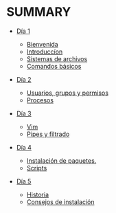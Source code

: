# SUMMARY

- [Día 1]()
    - [Bienvenida](./dia_1/00_bienvenida.md)
    - [Introduccíon](./dia_1/01_introducción.md)
    - [Sistemas de archivos](./dia_1/02_sistemas_archivos.md)
    - [Comandos básicos](./dia_1/03_comandos_basicos.md)

- [Día 2]()
    - [Usuarios, grupos y permisos](./dia_2/05_usuarios_permisos.md)
    - [Procesos ](./dia_2/06_procesos.md)

- [Día 3]()
    - [Vim](./dia_3/04_vim.md)
    - [Pipes y filtrado](./dia_3/07_pipes_filtrado.md)

- [Día 4]()
    - [Instalación de paquetes.](./dia_4/08_instalacion.md)
    - [Scripts](./dia_4/09_scripts.md)
- [Día 5]()
    - [Historia](./dia_5/11_historia.md)
    - [Consejos de instalación](./dia_5/12_consejos.md)
